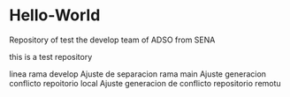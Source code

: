 # Hello-World

Repository of test the develop team of ADSO from SENA

this is a test repository

linea rama develop
Ajuste de separacion rama main 
Ajuste generacion conflicto repoitorio local
Ajuste generacion de conflicto repositorio remotu
